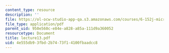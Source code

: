 ```yaml
---
content_type: resource
description: ''
file: https://ol-ocw-studio-app-qa.s3.amazonaws.com/courses/6-152j-micro-nano-processing-technology-fall-2005/4e555db93fbd2b7473f14100fbaadcc8_lecture13.pdf
file_type: application/pdf
parent_uid: 950e560c-e84e-a828-a85a-111d9a360052
resourcetype: Document
title: lecture13.pdf
uid: 4e555db9-3fbd-2b74-73f1-4100fbaadcc8
---
```


